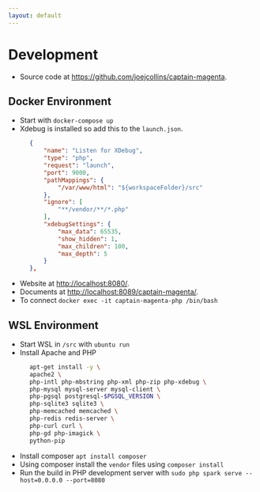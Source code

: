 ```yaml
---
layout: default
---
```

# Development

* Source code at <https://github.com/joejcollins/captain-magenta>.

## Docker Environment

* Start with `docker-compose up`
* Xdebug is installed so add this to the `launch.json`.

```json
      {
          "name": "Listen for XDebug",
          "type": "php",
          "request": "launch",
          "port": 9000,
          "pathMappings": {
              "/var/www/html": "${workspaceFolder}/src"
          },
          "ignore": [
              "**/vendor/**/*.php"
          ],
          "xdebugSettings": {
              "max_data": 65535,
              "show_hidden": 1,
              "max_children": 100,
              "max_depth": 5
          }
      },
```

* Website at <http://localhost:8080/>.
* Documents at <http://localhost:8089/captain-magenta/>.
* To connect `docker exec -it captain-magenta-php /bin/bash`

## WSL Environment

* Start WSL in `/src` with `ubuntu run`
* Install Apache and PHP

```bash
      apt-get install -y \
      apache2 \
      php-intl php-mbstring php-xml php-zip php-xdebug \
      php-mysql mysql-server mysql-client \
      php-pgsql postgresql-$PGSQL_VERSION \
      php-sqlite3 sqlite3 \
      php-memcached memcached \
      php-redis redis-server \
      php-curl curl \
      php-gd php-imagick \
      python-pip
```

* Install composer `apt install composer`
* Using composer install the `vendor` files using `composer install`
* Run the build in PHP development server with `sudo php spark serve --host=0.0.0.0 --port=8080`
